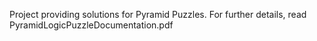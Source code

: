 Project providing solutions for Pyramid Puzzles.
For further details, read PyramidLogicPuzzleDocumentation.pdf 